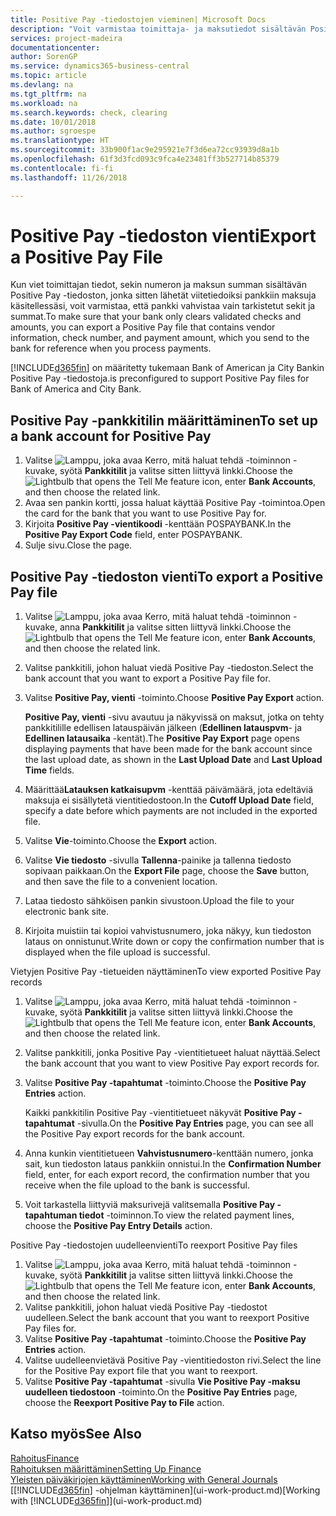 ```yaml
---
title: Positive Pay -tiedostojen vieminen| Microsoft Docs
description: "Voit varmistaa toimittaja- ja maksutiedot sisältävän Positive Pay -tiedoston viennin avulla, että pankki vahvistaa vain tarkistetut sekit ja summat."
services: project-madeira
documentationcenter: 
author: SorenGP
ms.service: dynamics365-business-central
ms.topic: article
ms.devlang: na
ms.tgt_pltfrm: na
ms.workload: na
ms.search.keywords: check, clearing
ms.date: 10/01/2018
ms.author: sgroespe
ms.translationtype: HT
ms.sourcegitcommit: 33b900f1ac9e295921e7f3d6ea72cc93939d8a1b
ms.openlocfilehash: 61f3d3fcd093c9fca4e23481ff3b527714b85379
ms.contentlocale: fi-fi
ms.lasthandoff: 11/26/2018

---
```

# <a name="export-a-positive-pay-file"></a><span data-ttu-id="18e72-103">Positive Pay -tiedoston vienti</span><span class="sxs-lookup"><span data-stu-id="18e72-103">Export a Positive Pay File</span></span>
<span data-ttu-id="18e72-104">Kun viet toimittajan tiedot, sekin numeron ja maksun summan sisältävän Positive Pay -tiedoston, jonka sitten lähetät viitetiedoiksi pankkiin maksuja käsitellessäsi, voit varmistaa, että pankki vahvistaa vain tarkistetut sekit ja summat.</span><span class="sxs-lookup"><span data-stu-id="18e72-104">To make sure that your bank only clears validated checks and amounts, you can export a Positive Pay file that contains vendor information, check number, and payment amount, which you send to the bank for reference when you process payments.</span></span>

[!INCLUDE[d365fin](includes/d365fin_md.md)] <span data-ttu-id="18e72-105">on määritetty tukemaan Bank of American ja City Bankin Positive Pay -tiedostoja.</span><span class="sxs-lookup"><span data-stu-id="18e72-105">is preconfigured to support Positive Pay files for Bank of America and City Bank.</span></span>

## <a name="to-set-up-a-bank-account-for-positive-pay"></a><span data-ttu-id="18e72-106">Positive Pay -pankkitilin määrittäminen</span><span class="sxs-lookup"><span data-stu-id="18e72-106">To set up a bank account for Positive Pay</span></span>
1. <span data-ttu-id="18e72-107">Valitse ![Lamppu, joka avaa Kerro, mitä haluat tehdä -toiminnon](media/ui-search/search_small.png "Kerro, mitä haluat tehdä") -kuvake, syötä **Pankkitilit** ja valitse sitten liittyvä linkki.</span><span class="sxs-lookup"><span data-stu-id="18e72-107">Choose the ![Lightbulb that opens the Tell Me feature](media/ui-search/search_small.png "Tell me what you want to do") icon, enter **Bank Accounts**, and then choose the related link.</span></span>
2. <span data-ttu-id="18e72-108">Avaa sen pankin kortti, jossa haluat käyttää Positive Pay -toimintoa.</span><span class="sxs-lookup"><span data-stu-id="18e72-108">Open the card for the bank that you want to use Positive Pay for.</span></span>
3. <span data-ttu-id="18e72-109">Kirjoita **Positive Pay -vientikoodi** -kenttään POSPAYBANK.</span><span class="sxs-lookup"><span data-stu-id="18e72-109">In the **Positive Pay Export Code** field, enter POSPAYBANK.</span></span>
4. <span data-ttu-id="18e72-110">Sulje sivu.</span><span class="sxs-lookup"><span data-stu-id="18e72-110">Close the page.</span></span>

## <a name="to-export-a-positive-pay-file"></a><span data-ttu-id="18e72-111">Positive Pay -tiedoston vienti</span><span class="sxs-lookup"><span data-stu-id="18e72-111">To export a Positive Pay file</span></span>
1. <span data-ttu-id="18e72-112">Valitse ![Lamppu, joka avaa Kerro, mitä haluat tehdä -toiminnon](media/ui-search/search_small.png "Kerro, mitä haluat tehdä") -kuvake, anna **Pankkitilit** ja valitse sitten liittyvä linkki.</span><span class="sxs-lookup"><span data-stu-id="18e72-112">Choose the ![Lightbulb that opens the Tell Me feature](media/ui-search/search_small.png "Tell me what you want to do") icon, enter **Bank Accounts**, and then choose the related link.</span></span>
2. <span data-ttu-id="18e72-113">Valitse pankkitili, johon haluat viedä Positive Pay -tiedoston.</span><span class="sxs-lookup"><span data-stu-id="18e72-113">Select the bank account that you want to export a Positive Pay file for.</span></span>
3. <span data-ttu-id="18e72-114">Valitse **Positive Pay, vienti** -toiminto.</span><span class="sxs-lookup"><span data-stu-id="18e72-114">Choose **Positive Pay Export** action.</span></span>

    <span data-ttu-id="18e72-115">**Positive Pay, vienti** -sivu avautuu ja näkyvissä on maksut, jotka on tehty pankkitilille edellisen latauspäivän jälkeen (**Edellinen latauspvm**- ja **Edellinen latausaika** -kentät).</span><span class="sxs-lookup"><span data-stu-id="18e72-115">The **Positive Pay Export** page opens displaying payments that have been made for the bank account since the last upload date, as shown in the **Last Upload Date** and **Last Upload Time** fields.</span></span>
4. <span data-ttu-id="18e72-116">Määrittää**Latauksen katkaisupvm** -kenttää päivämäärä, jota edeltäviä maksuja ei sisällytetä vientitiedostoon.</span><span class="sxs-lookup"><span data-stu-id="18e72-116">In the **Cutoff Upload Date** field, specify a date before which payments are not included in the exported file.</span></span>
5. <span data-ttu-id="18e72-117">Valitse **Vie**-toiminto.</span><span class="sxs-lookup"><span data-stu-id="18e72-117">Choose the **Export** action.</span></span>
6. <span data-ttu-id="18e72-118">Valitse **Vie tiedosto** -sivulla **Tallenna**-painike ja tallenna tiedosto sopivaan paikkaan.</span><span class="sxs-lookup"><span data-stu-id="18e72-118">On the **Export File** page, choose the **Save** button, and then save the file to a convenient location.</span></span>
7. <span data-ttu-id="18e72-119">Lataa tiedosto sähköisen pankin sivustoon.</span><span class="sxs-lookup"><span data-stu-id="18e72-119">Upload the file to your electronic bank site.</span></span>
8. <span data-ttu-id="18e72-120">Kirjoita muistiin tai kopioi vahvistusnumero, joka näkyy, kun tiedoston lataus on onnistunut.</span><span class="sxs-lookup"><span data-stu-id="18e72-120">Write down or copy the confirmation number that is displayed when the file upload is successful.</span></span>

<span data-ttu-id="18e72-121">Vietyjen Positive Pay -tietueiden näyttäminen</span><span class="sxs-lookup"><span data-stu-id="18e72-121">To view exported Positive Pay records</span></span>

1. <span data-ttu-id="18e72-122">Valitse ![Lamppu, joka avaa Kerro, mitä haluat tehdä -toiminnon](media/ui-search/search_small.png "Kerro, mitä haluat tehdä") -kuvake, syötä **Pankkitilit** ja valitse sitten liittyvä linkki.</span><span class="sxs-lookup"><span data-stu-id="18e72-122">Choose the ![Lightbulb that opens the Tell Me feature](media/ui-search/search_small.png "Tell me what you want to do") icon, enter **Bank Accounts**, and then choose the related link.</span></span>
2. <span data-ttu-id="18e72-123">Valitse pankkitili, jonka Positive Pay -vientitietueet haluat näyttää.</span><span class="sxs-lookup"><span data-stu-id="18e72-123">Select the bank account that you want to view Positive Pay export records for.</span></span>
3. <span data-ttu-id="18e72-124">Valitse **Positive Pay -tapahtumat** -toiminto.</span><span class="sxs-lookup"><span data-stu-id="18e72-124">Choose the **Positive Pay Entries** action.</span></span>

    <span data-ttu-id="18e72-125">Kaikki pankkitilin Positive Pay -vientitietueet näkyvät **Positive Pay -tapahtumat** -sivulla.</span><span class="sxs-lookup"><span data-stu-id="18e72-125">On the **Positive Pay Entries** page, you can see all the Positive Pay export records for the bank account.</span></span>
4. <span data-ttu-id="18e72-126">Anna kunkin vientitietueen **Vahvistusnumero**-kenttään numero, jonka sait, kun tiedoston lataus pankkiin onnistui.</span><span class="sxs-lookup"><span data-stu-id="18e72-126">In the **Confirmation Number** field, enter, for each export record, the confirmation number that you receive when the file upload to the bank is successful.</span></span>
5. <span data-ttu-id="18e72-127">Voit tarkastella liittyviä maksurivejä valitsemalla **Positive Pay -tapahtuman tiedot** -toiminnon.</span><span class="sxs-lookup"><span data-stu-id="18e72-127">To view the related payment lines, choose the **Positive Pay Entry Details** action.</span></span>

<span data-ttu-id="18e72-128">Positive Pay -tiedostojen uudelleenvienti</span><span class="sxs-lookup"><span data-stu-id="18e72-128">To reexport Positive Pay files</span></span>

1. <span data-ttu-id="18e72-129">Valitse ![Lamppu, joka avaa Kerro, mitä haluat tehdä -toiminnon](media/ui-search/search_small.png "Kerro, mitä haluat tehdä") -kuvake, syötä **Pankkitilit** ja valitse sitten liittyvä linkki.</span><span class="sxs-lookup"><span data-stu-id="18e72-129">Choose the ![Lightbulb that opens the Tell Me feature](media/ui-search/search_small.png "Tell me what you want to do") icon, enter **Bank Accounts**, and then choose the related link.</span></span>
2. <span data-ttu-id="18e72-130">Valitse pankkitili, johon haluat viedä Positive Pay -tiedostot uudelleen.</span><span class="sxs-lookup"><span data-stu-id="18e72-130">Select the bank account that you want to reexport Positive Pay files for.</span></span>
3. <span data-ttu-id="18e72-131">Valitse **Positive Pay -tapahtumat** -toiminto.</span><span class="sxs-lookup"><span data-stu-id="18e72-131">Choose the **Positive Pay Entries** action.</span></span>
4. <span data-ttu-id="18e72-132">Valitse uudelleenvietävä Positive Pay -vientitiedoston rivi.</span><span class="sxs-lookup"><span data-stu-id="18e72-132">Select the line for the Positive Pay export file that you want to reexport.</span></span>
5. <span data-ttu-id="18e72-133">Valitse **Positive Pay -tapahtumat** -sivulla **Vie Positive Pay -maksu uudelleen tiedostoon** -toiminto.</span><span class="sxs-lookup"><span data-stu-id="18e72-133">On the **Positive Pay Entries** page, choose the **Reexport Positive Pay to File** action.</span></span>

## <a name="see-also"></a><span data-ttu-id="18e72-134">Katso myös</span><span class="sxs-lookup"><span data-stu-id="18e72-134">See Also</span></span>
[<span data-ttu-id="18e72-135">Rahoitus</span><span class="sxs-lookup"><span data-stu-id="18e72-135">Finance</span></span>](finance.md)  
[<span data-ttu-id="18e72-136">Rahoituksen määrittäminen</span><span class="sxs-lookup"><span data-stu-id="18e72-136">Setting Up Finance</span></span>](finance-setup-finance.md)  
[<span data-ttu-id="18e72-137">Yleisten päiväkirjojen käyttäminen</span><span class="sxs-lookup"><span data-stu-id="18e72-137">Working with General Journals</span></span>](ui-work-general-journals.md)  
<span data-ttu-id="18e72-138">[[!INCLUDE[d365fin](includes/d365fin_md.md)] -ohjelman käyttäminen](ui-work-product.md)</span><span class="sxs-lookup"><span data-stu-id="18e72-138">[Working with [!INCLUDE[d365fin](includes/d365fin_md.md)]](ui-work-product.md)</span></span>

